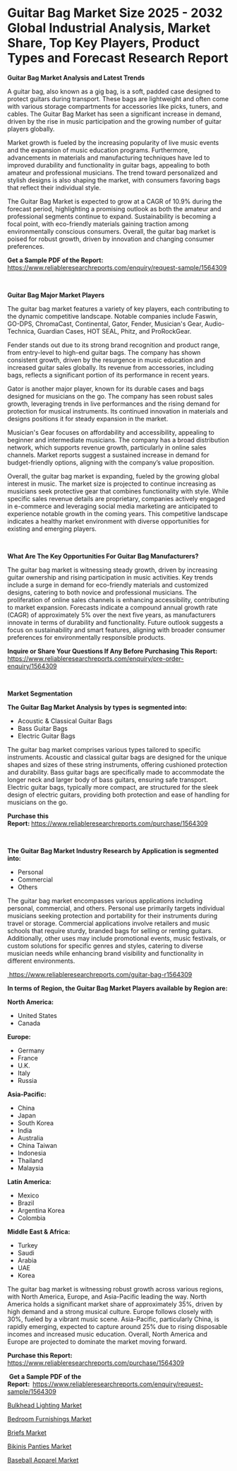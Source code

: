 <p><h1>Guitar Bag Market Size 2025 - 2032 Global Industrial Analysis, Market Share, Top Key Players, Product Types and Forecast Research Report</h1></p><p><strong>Guitar Bag Market Analysis and Latest Trends</strong></p>
<p><p>A guitar bag, also known as a gig bag, is a soft, padded case designed to protect guitars during transport. These bags are lightweight and often come with various storage compartments for accessories like picks, tuners, and cables. The Guitar Bag Market has seen a significant increase in demand, driven by the rise in music participation and the growing number of guitar players globally. </p><p>Market growth is fueled by the increasing popularity of live music events and the expansion of music education programs. Furthermore, advancements in materials and manufacturing techniques have led to improved durability and functionality in guitar bags, appealing to both amateur and professional musicians. The trend toward personalized and stylish designs is also shaping the market, with consumers favoring bags that reflect their individual style.</p><p>The Guitar Bag Market is expected to grow at a CAGR of 10.9% during the forecast period, highlighting a promising outlook as both the amateur and professional segments continue to expand. Sustainability is becoming a focal point, with eco-friendly materials gaining traction among environmentally conscious consumers. Overall, the guitar bag market is poised for robust growth, driven by innovation and changing consumer preferences.</p></p>
<p><strong>Get a Sample PDF of the Report:&nbsp;</strong> <a href="https://www.reliableresearchreports.com/enquiry/request-sample/1564309?utm_campaign=38&utm_medium=2&utm_source=Github&utm_content=ia&utm_term=06022025&utm_id=guitar-bag">https://www.reliableresearchreports.com/enquiry/request-sample/1564309</a></p>
<p>&nbsp;</p>
<p><strong>Guitar Bag Major Market Players</strong></p>
<p><p>The guitar bag market features a variety of key players, each contributing to the dynamic competitive landscape. Notable companies include Faswin, GO-DPS, ChromaCast, Continental, Gator, Fender, Musician's Gear, Audio-Technica, Guardian Cases, HOT SEAL, Phitz, and ProRockGear.</p><p>Fender stands out due to its strong brand recognition and product range, from entry-level to high-end guitar bags. The company has shown consistent growth, driven by the resurgence in music education and increased guitar sales globally. Its revenue from accessories, including bags, reflects a significant portion of its performance in recent years.</p><p>Gator is another major player, known for its durable cases and bags designed for musicians on the go. The company has seen robust sales growth, leveraging trends in live performances and the rising demand for protection for musical instruments. Its continued innovation in materials and designs positions it for steady expansion in the market.</p><p>Musician's Gear focuses on affordability and accessibility, appealing to beginner and intermediate musicians. The company has a broad distribution network, which supports revenue growth, particularly in online sales channels. Market reports suggest a sustained increase in demand for budget-friendly options, aligning with the company’s value proposition.</p><p>Overall, the guitar bag market is expanding, fueled by the growing global interest in music. The market size is projected to continue increasing as musicians seek protective gear that combines functionality with style. While specific sales revenue details are proprietary, companies actively engaged in e-commerce and leveraging social media marketing are anticipated to experience notable growth in the coming years. This competitive landscape indicates a healthy market environment with diverse opportunities for existing and emerging players.</p></p>
<p>&nbsp;</p>
<p><strong>What Are The Key Opportunities For Guitar Bag Manufacturers?</strong></p>
<p><p>The guitar bag market is witnessing steady growth, driven by increasing guitar ownership and rising participation in music activities. Key trends include a surge in demand for eco-friendly materials and customized designs, catering to both novice and professional musicians. The proliferation of online sales channels is enhancing accessibility, contributing to market expansion. Forecasts indicate a compound annual growth rate (CAGR) of approximately 5% over the next five years, as manufacturers innovate in terms of durability and functionality. Future outlook suggests a focus on sustainability and smart features, aligning with broader consumer preferences for environmentally responsible products.</p></p>
<p><strong>Inquire or Share Your Questions If Any Before Purchasing This Report:</strong> <a href="https://www.reliableresearchreports.com/enquiry/pre-order-enquiry/1564309?utm_campaign=38&utm_medium=2&utm_source=Github&utm_content=ia&utm_term=06022025&utm_id=guitar-bag">https://www.reliableresearchreports.com/enquiry/pre-order-enquiry/1564309</a></p>
<p>&nbsp;</p>
<p><strong>Market Segmentation</strong></p>
<p><strong>The Guitar Bag Market Analysis by types is segmented into:</strong></p>
<p><ul><li>Acoustic & Classical Guitar Bags</li><li>Bass Guitar Bags</li><li>Electric Guitar Bags</li></ul></p>
<p><p>The guitar bag market comprises various types tailored to specific instruments. Acoustic and classical guitar bags are designed for the unique shapes and sizes of these string instruments, offering cushioned protection and durability. Bass guitar bags are specifically made to accommodate the longer neck and larger body of bass guitars, ensuring safe transport. Electric guitar bags, typically more compact, are structured for the sleek design of electric guitars, providing both protection and ease of handling for musicians on the go.</p></p>
<p><strong>Purchase this Report:&nbsp;</strong><a href="https://www.reliableresearchreports.com/purchase/1564309?utm_campaign=38&utm_medium=2&utm_source=Github&utm_content=ia&utm_term=06022025&utm_id=guitar-bag">https://www.reliableresearchreports.com/purchase/1564309</a></p>
<p>&nbsp;</p>
<p><strong>The Guitar Bag Market Industry Research by Application is segmented into:</strong></p>
<p><ul><li>Personal</li><li>Commercial</li><li>Others</li></ul></p>
<p><p>The guitar bag market encompasses various applications including personal, commercial, and others. Personal use primarily targets individual musicians seeking protection and portability for their instruments during travel or storage. Commercial applications involve retailers and music schools that require sturdy, branded bags for selling or renting guitars. Additionally, other uses may include promotional events, music festivals, or custom solutions for specific genres and styles, catering to diverse musician needs while enhancing brand visibility and functionality in different environments.</p></p>
<p><a href="https://www.reliableresearchreports.com/guitar-bag-r1564309?utm_campaign=38&utm_medium=2&utm_source=Github&utm_content=ia&utm_term=06022025&utm_id=guitar-bag">&nbsp;https://www.reliableresearchreports.com/guitar-bag-r1564309</a></p>
<p><strong>In terms of Region, the Guitar Bag Market Players available by Region are:</strong></p>
<p>
    <p> <strong> North America: </strong>
        <ul>
            <li>United States</li>
            <li>Canada</li>
        </ul>
        </p> 
    <p> <strong> Europe: </strong>
        <ul>
            <li>Germany</li>
            <li>France</li>
            <li>U.K.</li>
            <li>Italy</li>
            <li>Russia</li>
        </ul>
        </p> 
    <p> <strong> Asia-Pacific: </strong>
        <ul>
            <li>China</li>
            <li>Japan</li>
            <li>South Korea</li>
            <li>India</li>
            <li>Australia</li>
            <li>China Taiwan</li>
            <li>Indonesia</li>
            <li>Thailand</li>
            <li>Malaysia</li>
        </ul>
        </p> 
    <p> <strong> Latin America: </strong>
        <ul>
            <li>Mexico</li>
            <li>Brazil</li>
            <li>Argentina Korea</li>
            <li>Colombia</li>
        </ul>
        </p> 
    <p> <strong> Middle East & Africa: </strong>
        <ul>
            <li>Turkey</li>
            <li>Saudi</li>
            <li>Arabia</li>
            <li>UAE</li>
            <li>Korea</li>
        </ul>
    </p>
    </p>
<p><p>The guitar bag market is witnessing robust growth across various regions, with North America, Europe, and Asia-Pacific leading the way. North America holds a significant market share of approximately 35%, driven by high demand and a strong musical culture. Europe follows closely with 30%, fueled by a vibrant music scene. Asia-Pacific, particularly China, is rapidly emerging, expected to capture around 25% due to rising disposable incomes and increased music education. Overall, North America and Europe are projected to dominate the market moving forward.</p></p>
<p><strong>Purchase this Report: </strong><a href="https://www.reliableresearchreports.com/purchase/1564309?utm_campaign=38&utm_medium=2&utm_source=Github&utm_content=ia&utm_term=06022025&utm_id=guitar-bag">https://www.reliableresearchreports.com/purchase/1564309</a></p>
<p>&nbsp;<strong>Get a Sample PDF of the Report:&nbsp;&nbsp;</strong><a href="https://www.reliableresearchreports.com/enquiry/request-sample/1564309?utm_campaign=38&utm_medium=2&utm_source=Github&utm_content=ia&utm_term=06022025&utm_id=guitar-bag">https://www.reliableresearchreports.com/enquiry/request-sample/1564309</a></p>
<p><strong></strong></p>
<p><p><a href="https://github.com/saaindosya/Market-Research-Report-List-1/blob/main/bulkhead-lighting-market.md?utm_campaign=38&utm_medium=2&utm_source=Github&utm_content=ia&utm_term=06022025&utm_id=guitar-bag">Bulkhead Lighting Market</a></p><p><a href="https://github.com/akaalahk/Market-Research-Report-List-1/blob/main/bedroom-furnishings-market.md?utm_campaign=38&utm_medium=2&utm_source=Github&utm_content=ia&utm_term=06022025&utm_id=guitar-bag">Bedroom Furnishings Market</a></p><p><a href="https://github.com/penglatilles/Market-Research-Report-List-1/blob/main/briefs-market.md?utm_campaign=38&utm_medium=2&utm_source=Github&utm_content=ia&utm_term=06022025&utm_id=guitar-bag">Briefs Market</a></p><p><a href="https://github.com/agdonthisa/Market-Research-Report-List-1/blob/main/bikinis-panties-market.md?utm_campaign=38&utm_medium=2&utm_source=Github&utm_content=ia&utm_term=06022025&utm_id=guitar-bag">Bikinis Panties Market</a></p><p><a href="https://github.com/biomochaben4/Market-Research-Report-List-1/blob/main/baseball-apparel-market.md?utm_campaign=38&utm_medium=2&utm_source=Github&utm_content=ia&utm_term=06022025&utm_id=guitar-bag">Baseball Apparel Market</a></p></p>